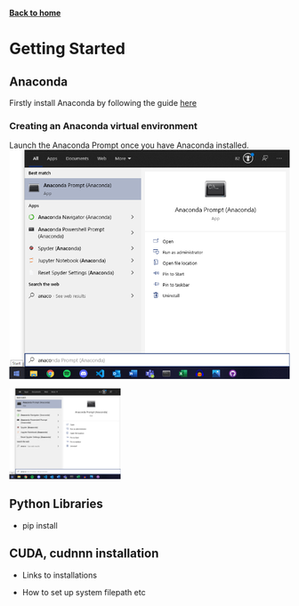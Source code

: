 [__Back to home__](index.md)

# Getting Started

## Anaconda

Firstly install Anaconda by following the guide [here](https://docs.anaconda.com/anaconda/install/)

### Creating an Anaconda virtual environment
Launch the Anaconda Prompt once you have Anaconda installed.
![Anaconda Promt](assets/startmenu.png)

<img src="assets/startmenu.png" alt="Start Menu" width="200"/>

## Python Libraries
- pip install

## CUDA, cudnnn installation
- Links to installations

- How to set up system filepath etc
